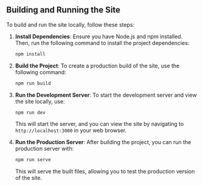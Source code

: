 ## Building and Running the Site

To build and run the site locally, follow these steps:

1. **Install Dependencies**: Ensure you have Node.js and npm installed. Then, run the following command to install the project dependencies:

   ```bash
   npm install
   ```

2. **Build the Project**: To create a production build of the site, use the following command:

   ```bash
   npm run build
   ```

3. **Run the Development Server**: To start the development server and view the site locally, use:

   ```bash
   npm run dev
   ```

   This will start the server, and you can view the site by navigating to `http://localhost:3000` in your web browser.

4. **Run the Production Server**: After building the project, you can run the production server with:

   ```bash
   npm run serve
   ```

   This will serve the built files, allowing you to test the production version of the site.
